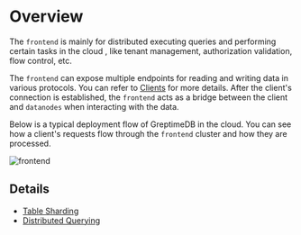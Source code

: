 # Overview

The `frontend` is mainly for distributed executing queries and performing certain tasks in the cloud
, like tenant management, authorization validation, flow control, etc.

The `frontend` can expose multiple endpoints for reading and writing data in various protocols. You
can refer to [Clients][1] for more details. After the client's connection is
established, the `frontend` acts as a bridge between the client and `datanodes` when interacting with
the data.

Below is a typical deployment flow of GreptimeDB in the cloud. You can see how a client's requests
flow through the `frontend` cluster and how they are processed.

![frontend](/frontend.png)

## Details

- [Table Sharding][2]
- [Distributed Querying][3]

[1]: /v0.3/user-guide/clients/overview.md
[2]: ./table-sharding.md
[3]: ./distributed-querying.md
